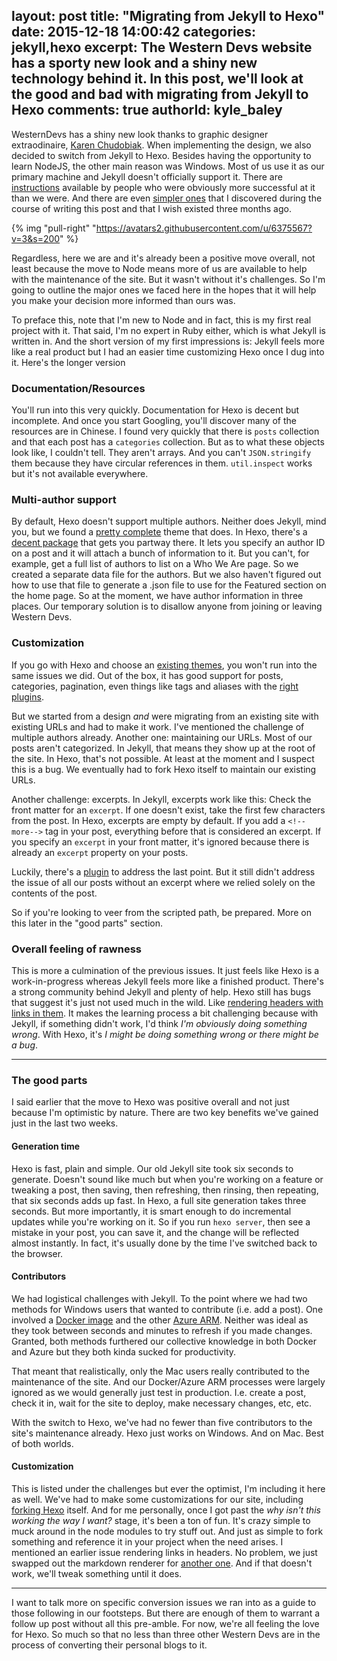 layout: post
title: "Migrating from Jekyll to Hexo"
date: 2015-12-18 14:00:42
categories: jekyll,hexo
excerpt: The Western Devs website has a sporty new look and a shiny new technology behind it. In this post, we'll look at the good and bad with migrating from Jekyll to Hexo
comments: true
authorId: kyle_baley
---

WesternDevs has a shiny new look thanks to graphic designer extraodinaire, [Karen Chudobiak](http://www.karenchudobiak.ca/). When implementing the design, we also decided to switch from Jekyll to Hexo. Besides having the opportunity to learn NodeJS, the other main reason was Windows. Most of us use it as our primary machine and Jekyll doesn't officially support it. There are [instructions](http://jekyll-windows.juthilo.com/) available by people who were obviously more successful at it than we were. And there are even [simpler ones](https://davidburela.wordpress.com/2015/11/28/easily-install-jekyll-on-windows-with-3-command-prompt-entries-and-chocolatey/) that I discovered during the course of writing this post and that I wish existed three months ago.

{% img "pull-right" "https://avatars2.githubusercontent.com/u/6375567?v=3&s=200" %}

Regardless, here we are and it's already been a positive move overall, not least because the move to Node means more of us are available to help with the maintenance of the site. But it wasn't without it's challenges. So I'm going to outline the major ones we faced here in the hopes that it will help you make your decision more informed than ours was.

To preface this, note that I'm new to Node and in fact, this is my first real project with it. That said, I'm no expert in Ruby either, which is what Jekyll is written in. And the short version of my first impressions is: Jekyll feels more like a real product but I had an easier time customizing Hexo once I dug into it. Here's the longer version

### Documentation/Resources

You'll run into this very quickly. Documentation for Hexo is decent but incomplete. And once you start Googling, you'll discover many of the resources are in Chinese. I found very quickly that there is `posts` collection and that each post has a `categories` collection. But as to what these objects look like, I couldn't tell. They aren't arrays. And you can't `JSON.stringify` them because they have circular references in them. `util.inspect` works but it's not available everywhere.

### Multi-author support

By default, Hexo doesn't support multiple authors. Neither does Jekyll, mind you, but we found a [pretty complete](https://github.com/mmistakes/minimal-mistakes) theme that does. In Hexo, there's a [decent package](https://www.npmjs.com/package/hexo-multiauthor) that gets you partway there. It lets you specify an author ID on a post and it will attach a bunch of information to it. But you can't, for example, get a full list of authors to list on a Who We Are page. So we created a separate data file for the authors. But we also haven't figured out how to use that file to generate a .json file to use for the Featured section on the home page. So at the moment, we have author information in three places. Our temporary solution is to disallow anyone from joining or leaving Western Devs.

### Customization

If you go with Hexo and choose an [existing themes](https://hexo.io/themes/), you won't run into the same issues we did. Out of the box, it has good support for posts, categories, pagination, even things like tags and aliases with the [right plugins](https://hexo.io/plugins/).

But we started from a design *and* were migrating from an existing site with existing URLs and had to make it work. I've mentioned the challenge of multiple authors already. Another one: maintaining our URLs. Most of our posts aren't categorized. In Jekyll, that means they show up at the root of the site. In Hexo, that's not possible. At least at the moment and I suspect this is a bug. We eventually had to fork Hexo itself to maintain our existing URLs.

Another challenge: excerpts. In Jekyll, excerpts work like this: Check the front matter for an `excerpt`. If one doesn't exist, take the first few characters from the post. In Hexo, excerpts are empty by default. If you add a `<!--more-->` tag in your post, everything before that is considered an excerpt. If you specify an `excerpt` in your front matter, it's ignored because there is already an `excerpt` property on your posts.

Luckily, there's a [plugin](https://github.com/lalunamel/hexo-front-matter-excerpt) to address the last point. But it still didn't address the issue of all our posts without an excerpt where we relied solely on the contents of the post.

So if you're looking to veer from the scripted path, be prepared. More on this later in the "good parts" section.

### Overall feeling of rawness

This is more a culmination of the previous issues. It just feels like Hexo is a work-in-progress whereas Jekyll feels more like a finished product. There's a strong community behind Jekyll and plenty of help. Hexo still has bugs that suggest it's just not used much in the wild. Like [rendering headers with links in them](https://github.com/hexojs/hexo-renderer-marked/issues/16). It makes the learning process a bit challenging because with Jekyll, if something didn't work, I'd think _I'm obviously doing something wrong_. With Hexo, it's _I might be doing something wrong or there might be a bug_.

---

### The good parts

I said earlier that the move to Hexo was positive overall and not just because I'm optimistic by nature. There are two key benefits we've gained just in the last two weeks.

#### Generation time

Hexo is fast, plain and simple. Our old Jekyll site took six seconds to generate. Doesn't sound like much but when you're working on a feature or tweaking a post, then saving, then refreshing, then rinsing, then repeating, that six seconds adds up fast. In Hexo, a full site generation takes three seconds. But more importantly, it is smart enough to do incremental updates while you're working on it. So if you run `hexo server`, then see a mistake in your post, you can save it, and the change will be reflected almost instantly. In fact, it's usually done by the time I've switched back to the browser.

#### Contributors

We had logistical challenges with Jekyll. To the point where we had two methods for Windows users that wanted to contribute (i.e. add a post). One involved a [Docker image](http://www.westerndevs.com/docker-and-western-devs/) and the other [Azure ARM](http://www.westerndevs.com/using-azure-arm-to-deploy-a-docker-container/). Neither was ideal as they took between seconds and minutes to refresh if you made changes. Granted, both methods furthered our collective knowledge in both Docker and Azure but they both kinda sucked for productivity.

That meant that realistically, only the Mac users really contributed to the maintenance of the site. And our Docker/Azure ARM processes were largely ignored as we would generally just test in production. I.e. create a post, check it in, wait for the site to deploy, make necessary changes, etc, etc.

With the switch to Hexo, we've had no fewer than five contributors to the site's maintenance already. Hexo just works on Windows. And on Mac. Best of both worlds.

#### Customization

This is listed under the challenges but ever the optimist, I'm including it here as well. We've had to make some customizations for our site, including [forking Hexo](https://github.com/westerndevs/hexo) itself. And for me personally, once I got past the _why isn't this working the way I want?_ stage, it's been a ton of fun. It's crazy simple to muck around in the node modules to try stuff out. And just as simple to fork something and reference it in your project when the need arises. I mentioned an earlier issue rendering links in headers. No problem, we just swapped out the markdown renderer for [another one](https://github.com/celsomiranda/hexo-renderer-markdown-it). And if that doesn't work, we'll tweak something until it does.

---
I want to talk more on specific conversion issues we ran into as a guide to those following in our footsteps. But there are enough of them to warrant a follow up post without all this pre-amble. For now, we're all feeling the love for Hexo. So much so that no less than three other Western Devs are in the process of converting their personal blogs to it.